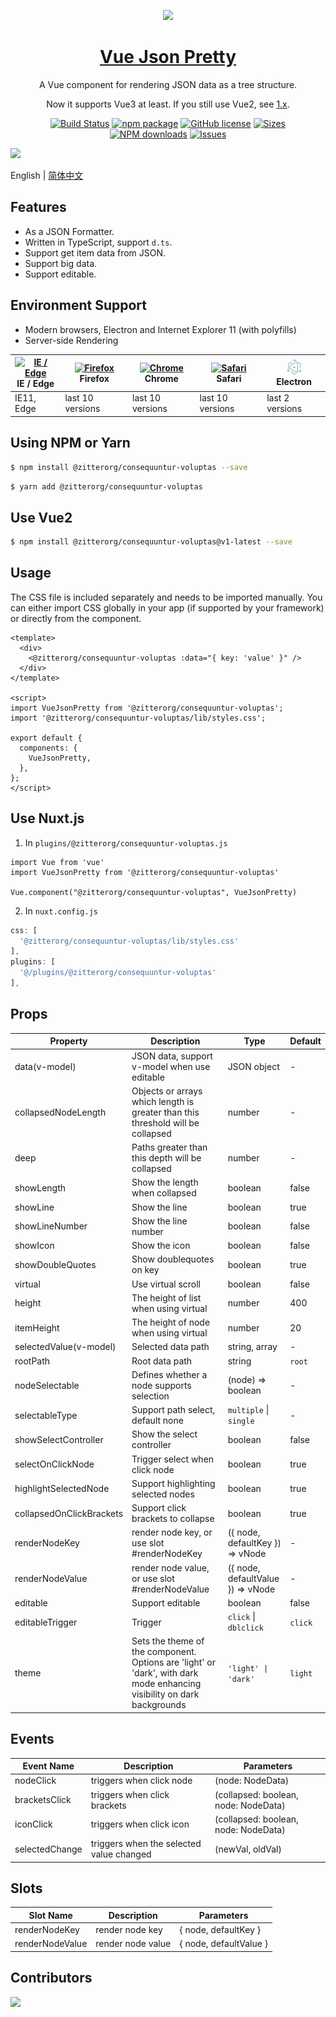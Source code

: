 <p align="center">
  <a href="https://github.com/zitterorg/consequuntur-voluptas">
    <img width="200" src="./static/logo.svg">
  </a>
</p>

<h1 align="center">
  <a href="https://github.com/zitterorg/consequuntur-voluptas" target="_blank">Vue Json Pretty</a>
</h1>

<div align="center">

<p>A Vue component for rendering JSON data as a tree structure.</p>
<p>Now it supports Vue3 at least. If you still use Vue2, see <a href="https://github.com/zitterorg/consequuntur-voluptas/tree/1.x">1.x</a>.</p>

[![Build Status](https://travis-ci.org/leezng/@zitterorg/consequuntur-voluptas.svg?branch=master)](https://travis-ci.org/leezng/@zitterorg/consequuntur-voluptas)
[![npm package](https://img.shields.io/npm/v/@zitterorg/consequuntur-voluptas.svg)](https://www.npmjs.org/package/@zitterorg/consequuntur-voluptas)
[![GitHub license](https://img.shields.io/badge/license-MIT-blue.svg)](https://github.com/zitterorg/consequuntur-voluptas/blob/master/LICENSE)
[![Sizes](https://img.shields.io/bundlephobia/min/@zitterorg/consequuntur-voluptas)](https://bundlephobia.com/result?p=@zitterorg/consequuntur-voluptas)
[![NPM downloads](http://img.shields.io/npm/dm/@zitterorg/consequuntur-voluptas.svg?style=flat-square)](https://www.npmtrends.com/@zitterorg/consequuntur-voluptas)
[![Issues](https://img.shields.io/github/issues-raw/leezng/@zitterorg/consequuntur-voluptas)](https://github.com/zitterorg/consequuntur-voluptas/issues)

</div>

[![](./static/screenshot.png)](https://github.com/zitterorg/consequuntur-voluptas)

English | [简体中文](./README.zh_CN.md)

## Features

- As a JSON Formatter.
- Written in TypeScript, support `d.ts`.
- Support get item data from JSON.
- Support big data.
- Support editable.

## Environment Support

- Modern browsers, Electron and Internet Explorer 11 (with polyfills)
- Server-side Rendering

| [<img src="https://raw.githubusercontent.com/alrra/browser-logos/master/src/edge/edge_48x48.png" alt="IE / Edge" width="24px" height="24px" />](http://godban.github.io/browsers-support-badges/)</br>IE / Edge | [<img src="https://raw.githubusercontent.com/alrra/browser-logos/master/src/firefox/firefox_48x48.png" alt="Firefox" width="24px" height="24px" />](http://godban.github.io/browsers-support-badges/)</br>Firefox | [<img src="https://raw.githubusercontent.com/alrra/browser-logos/master/src/chrome/chrome_48x48.png" alt="Chrome" width="24px" height="24px" />](http://godban.github.io/browsers-support-badges/)</br>Chrome | [<img src="https://raw.githubusercontent.com/alrra/browser-logos/master/src/safari/safari_48x48.png" alt="Safari" width="24px" height="24px" />](http://godban.github.io/browsers-support-badges/)</br>Safari | [<img src="https://raw.githubusercontent.com/alrra/browser-logos/master/src/electron/electron_48x48.png" alt="Electron" width="24px" height="24px" />](http://godban.github.io/browsers-support-badges/)</br>Electron |
| --------------------------------------------------------------------------------------------------------------------------------------------------------------------------------------------------------------- | ----------------------------------------------------------------------------------------------------------------------------------------------------------------------------------------------------------------- | ------------------------------------------------------------------------------------------------------------------------------------------------------------------------------------------------------------- | ------------------------------------------------------------------------------------------------------------------------------------------------------------------------------------------------------------- | --------------------------------------------------------------------------------------------------------------------------------------------------------------------------------------------------------------------- |
| IE11, Edge                                                                                                                                                                                                      | last 10 versions                                                                                                                                                                                                  | last 10 versions                                                                                                                                                                                              | last 10 versions                                                                                                                                                                                              | last 2 versions                                                                                                                                                                                                       |

## Using NPM or Yarn

```bash
$ npm install @zitterorg/consequuntur-voluptas --save
```

```bash
$ yarn add @zitterorg/consequuntur-voluptas
```

## Use Vue2

```bash
$ npm install @zitterorg/consequuntur-voluptas@v1-latest --save
```

## Usage

The CSS file is included separately and needs to be imported manually. You can either import CSS globally in your app (if supported by your framework) or directly from the component.

```vue
<template>
  <div>
    <@zitterorg/consequuntur-voluptas :data="{ key: 'value' }" />
  </div>
</template>

<script>
import VueJsonPretty from '@zitterorg/consequuntur-voluptas';
import '@zitterorg/consequuntur-voluptas/lib/styles.css';

export default {
  components: {
    VueJsonPretty,
  },
};
</script>
```

## Use Nuxt.js

1. In `plugins/@zitterorg/consequuntur-voluptas.js`

```
import Vue from 'vue'
import VueJsonPretty from '@zitterorg/consequuntur-voluptas'

Vue.component("@zitterorg/consequuntur-voluptas", VueJsonPretty)
```

2. In `nuxt.config.js`

```js
css: [
  '@zitterorg/consequuntur-voluptas/lib/styles.css'
],
plugins: [
  '@/plugins/@zitterorg/consequuntur-voluptas'
],
```

## Props

| Property                 | Description                                                                                                             | Type                              | Default |
| ------------------------ | ----------------------------------------------------------------------------------------------------------------------- | --------------------------------- | ------- |
| data(v-model)            | JSON data, support v-model when use editable                                                                            | JSON object                       | -       |
| collapsedNodeLength      | Objects or arrays which length is greater than this threshold will be collapsed                                         | number                            | -       |
| deep                     | Paths greater than this depth will be collapsed                                                                         | number                            | -       |
| showLength               | Show the length when collapsed                                                                                          | boolean                           | false   |
| showLine                 | Show the line                                                                                                           | boolean                           | true    |
| showLineNumber           | Show the line number                                                                                                    | boolean                           | false   |
| showIcon                 | Show the icon                                                                                                           | boolean                           | false   |
| showDoubleQuotes         | Show doublequotes on key                                                                                                | boolean                           | true    |
| virtual                  | Use virtual scroll                                                                                                      | boolean                           | false   |
| height                   | The height of list when using virtual                                                                                   | number                            | 400     |
| itemHeight               | The height of node when using virtual                                                                                   | number                            | 20      |
| selectedValue(v-model)   | Selected data path                                                                                                      | string, array                     | -       |
| rootPath                 | Root data path                                                                                                          | string                            | `root`  |
| nodeSelectable           | Defines whether a node supports selection                                                                               | (node) => boolean                 | -       |
| selectableType           | Support path select, default none                                                                                       | `multiple` \| `single`            | -       |
| showSelectController     | Show the select controller                                                                                              | boolean                           | false   |
| selectOnClickNode        | Trigger select when click node                                                                                          | boolean                           | true    |
| highlightSelectedNode    | Support highlighting selected nodes                                                                                     | boolean                           | true    |
| collapsedOnClickBrackets | Support click brackets to collapse                                                                                      | boolean                           | true    |
| renderNodeKey            | render node key, or use slot #renderNodeKey                                                                             | ({ node, defaultKey }) => vNode   | -       |
| renderNodeValue          | render node value, or use slot #renderNodeValue                                                                         | ({ node, defaultValue }) => vNode | -       |
| editable                 | Support editable                                                                                                        | boolean                           | false   |
| editableTrigger          | Trigger                                                                                                                 | `click` \| `dblclick`             | `click` |
| theme                    | Sets the theme of the component. Options are 'light' or 'dark', with dark mode enhancing visibility on dark backgrounds | `'light' \| 'dark'`               | `light` |

## Events

| Event Name     | Description                              | Parameters                           |
| -------------- | ---------------------------------------- | ------------------------------------ |
| nodeClick      | triggers when click node                 | (node: NodeData)                     |
| bracketsClick  | triggers when click brackets             | (collapsed: boolean, node: NodeData) |
| iconClick      | triggers when click icon                 | (collapsed: boolean, node: NodeData) |
| selectedChange | triggers when the selected value changed | (newVal, oldVal)                     |

## Slots

| Slot Name       | Description       | Parameters             |
| --------------- | ----------------- | ---------------------- |
| renderNodeKey   | render node key   | { node, defaultKey }   |
| renderNodeValue | render node value | { node, defaultValue } |

## Contributors

<a href="https://github.com/zitterorg/consequuntur-voluptas/graphs/contributors">
  <img src="https://contrib.rocks/image?repo=leezng/@zitterorg/consequuntur-voluptas" />
</a>
